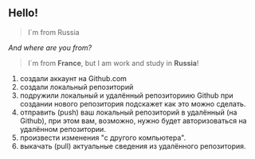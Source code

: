 ## Hello!

>I`m from Russia

_And where are you from?_

>I`m from **France**, but I am work and study in **Russia**!


1. создали аккаунт на Github.com
2. создали локальный репозиторий
3. подружили локальный и удалённый репозиториию Github при создании нового репозитория подскажет как это можно сделать.
4. отправить (push) ваш локальный репозиторий в удалённый (на Github), при этом вам, возможно, нужно будет авторизоваться на удалённом репозитории.
5. произвести изменения "с другого компьютера".
6. выкачать (pull) актуальные сведения из удалённого репозитория.